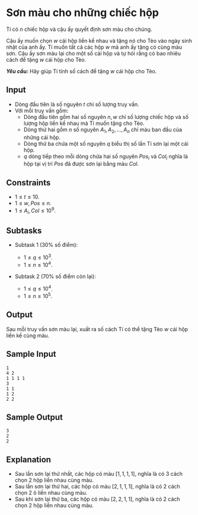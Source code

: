 # Sơn màu cho những chiếc hộp

Tí có $n$ chiếc hộp và cậu ấy quyết định sơn màu cho chúng.

Cậu ấy muốn chọn $w$ cái hộp liền kề nhau và tặng nó cho Tèo vào ngày sinh nhật của anh ấy. Tí muốn tất cả các hộp $w$ mà anh ấy tặng có cùng màu sơn. Cậu ấy sơn màu lại cho một số cái hộp và tự hỏi rằng có bao nhiêu cách để tặng $w$ cái hộp cho Tèo.

***Yêu cầu:*** Hãy giúp Tí tính số cách để tặng $w$ cái hộp cho Tèo.

## Input

- Dòng đầu tiên là số nguyên $t$ chỉ số lượng truy vấn.
- Với mỗi truy vấn gồm:
    - Dòng đầu tiên gồm hai số nguyên $n, w$ chỉ số lượng chiếc hộp và số lượng hộp liền kề nhau mà Tí muốn tặng cho Tèo.
    - Dòng thứ hai gồm $n$ số nguyên $A_1, A_2, ..., A_n$ chỉ màu ban đầu của những cái hộp.
    - Dòng thứ ba chứa một số nguyên $q$ biểu thị số lần Tí sơn lại một cái hộp. 
    - $q$ dòng tiếp theo mỗi dòng chứa hai số nguyên $Pos_i$ và $Col_i$ nghĩa là hộp tại vị trí $Pos$ đã được sơn lại bằng màu $Col$.

## Constraints

- $1 \le t \le 10$.
- $1 \le w, Pos \le n$.
- $1 \le A_i, Col \le 10^9$.

## Subtasks

- Subtask 1 ($30\%$ số điểm): 
    - $1 \le q \le 10^3$.
    - $1 \le n \le 10^4$.
    
- Subtask 2 ($70\%$ số điểm còn lại): 
    - $1 \le q \le 10^4$.
    - $1 \le n \le 10^5$.

## Output

Sau mỗi truy vấn sơn màu lại, xuất ra số cách Tí có thể tặng Tèo $w$ cái hộp liền kề cùng màu.

## Sample Input

```
1
4 2
1 1 1 1
3
1 1
1 2
2 2
```

## Sample Output

```
3
2
2
```

## Explanation

- Sau lần sơn lại thứ nhất, các hộp có màu $[1,1,1,1]$, nghĩa là có $3$ cách chọn $2$ hộp liền nhau cùng màu.
- Sau lần sơn lại thứ hai, các hộp có màu $[2,1,1,1]$, nghĩa là có $2$ cách chọn $2$ ô liền nhau cùng màu.
- Sau khi sơn lại thứ ba, các hộp có màu $[2,2,1,1]$, nghĩa là có $2$ cách chọn $2$ hộp liền nhau cùng màu.
